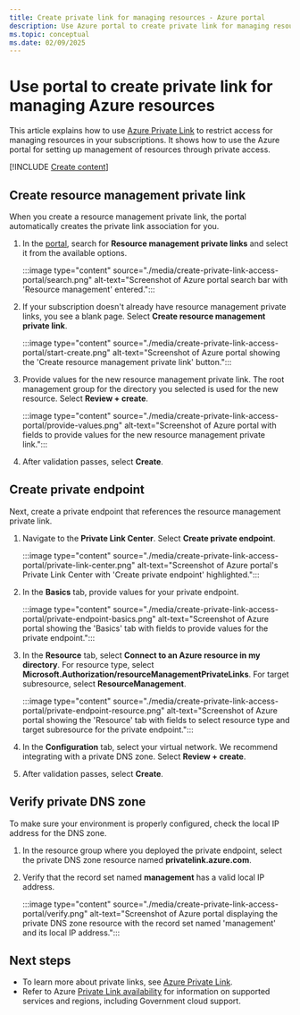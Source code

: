 ```yaml
---
title: Create private link for managing resources - Azure portal
description: Use Azure portal to create private link for managing resources.
ms.topic: conceptual
ms.date: 02/09/2025
---
```


# Use portal to create private link for managing Azure resources

This article explains how to use [Azure Private Link](../../private-link/index.yml) to restrict access for managing resources in your subscriptions. It shows how to use the Azure portal for setting up management of resources through private access.

[!INCLUDE [Create content](../../../includes/resource-manager-create-rmpl.md)]

## Create resource management private link

When you create a resource management private link, the portal automatically creates the private link association for you.

1. In the [portal](https://portal.azure.com), search for **Resource management private links** and select it from the available options.

   :::image type="content" source="./media/create-private-link-access-portal/search.png" alt-text="Screenshot of Azure portal search bar with 'Resource management' entered.":::

1. If your subscription doesn't already have resource management private links, you see a blank page. Select **Create resource management private link**.

   :::image type="content" source="./media/create-private-link-access-portal/start-create.png" alt-text="Screenshot of Azure portal showing the 'Create resource management private link' button.":::

1. Provide values for the new resource management private link. The root management group for the directory you selected is used for the new resource. Select **Review + create**.

   :::image type="content" source="./media/create-private-link-access-portal/provide-values.png" alt-text="Screenshot of Azure portal with fields to provide values for the new resource management private link.":::

1. After validation passes, select **Create**.

## Create private endpoint

Next, create a private endpoint that references the resource management private link.

1. Navigate to the **Private Link Center**. Select **Create private endpoint**.

   :::image type="content" source="./media/create-private-link-access-portal/private-link-center.png" alt-text="Screenshot of Azure portal's Private Link Center with 'Create private endpoint' highlighted.":::

1. In the **Basics** tab, provide values for your private endpoint.

   :::image type="content" source="./media/create-private-link-access-portal/private-endpoint-basics.png" alt-text="Screenshot of Azure portal showing the 'Basics' tab with fields to provide values for the private endpoint.":::

1. In the **Resource** tab, select **Connect to an Azure resource in my directory**. For resource type, select **Microsoft.Authorization/resourceManagementPrivateLinks**. For target subresource, select **ResourceManagement**.

   :::image type="content" source="./media/create-private-link-access-portal/private-endpoint-resource.png" alt-text="Screenshot of Azure portal showing the 'Resource' tab with fields to select resource type and target subresource for the private endpoint.":::

1. In the **Configuration** tab, select your virtual network. We recommend integrating with a private DNS zone. Select **Review + create**.

1. After validation passes, select **Create**.

## Verify private DNS zone

To make sure your environment is properly configured, check the local IP address for the DNS zone.

1. In the resource group where you deployed the private endpoint, select the private DNS zone resource named **privatelink.azure.com**.

1. Verify that the record set named **management** has a valid local IP address.

   :::image type="content" source="./media/create-private-link-access-portal/verify.png" alt-text="Screenshot of Azure portal displaying the private DNS zone resource with the record set named 'management' and its local IP address.":::

## Next steps

- To learn more about private links, see [Azure Private Link](../../private-link/index.yml).
- Refer to Azure [Private Link availability](../../private-link/availability.md) for information on supported services and regions, including Government cloud support.
